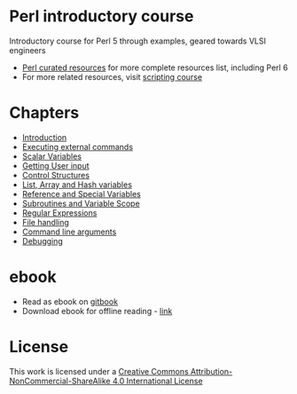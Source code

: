 # <a name="perl-introductory-course"></a>Perl introductory course

Introductory course for Perl 5 through examples, geared towards VLSI engineers

* [Perl curated resources](https://github.com/learnbyexample/scripting_course/blob/master/Perl_curated_resources.md) for more complete resources list, including Perl 6
* For more related resources, visit [scripting course](https://github.com/learnbyexample/scripting_course)


# Chapters

* [Introduction](./Introduction.md)
* [Executing external commands](./Executing_external_commands.md)
* [Scalar Variables](./Scalar_variables.md)
* [Getting User input](./Getting_user_input.md)
* [Control Structures](./Control_structures.md)
* [List, Array and Hash variables](./List_array_hash_variables.md)
* [Reference and Special Variables](./Reference_special_variables.md)
* [Subroutines and Variable Scope](./Subroutines_variable_scope.md)
* [Regular Expressions](./Regular_expressions.md)
* [File handling](./File_handling.md)
* [Command line arguments](./Command_line_arguments.md)
* [Debugging](./Debugging.md)

# ebook

* Read as ebook on [gitbook](https://learnbyexample.gitbooks.io/perl-introduction/content/)
* Download ebook for offline reading - [link](https://www.gitbook.com/book/learnbyexample/perl-introduction/details)

# License

This work is licensed under a [Creative Commons Attribution-NonCommercial-ShareAlike 4.0 International License](http://creativecommons.org/licenses/by-nc-sa/4.0/)
